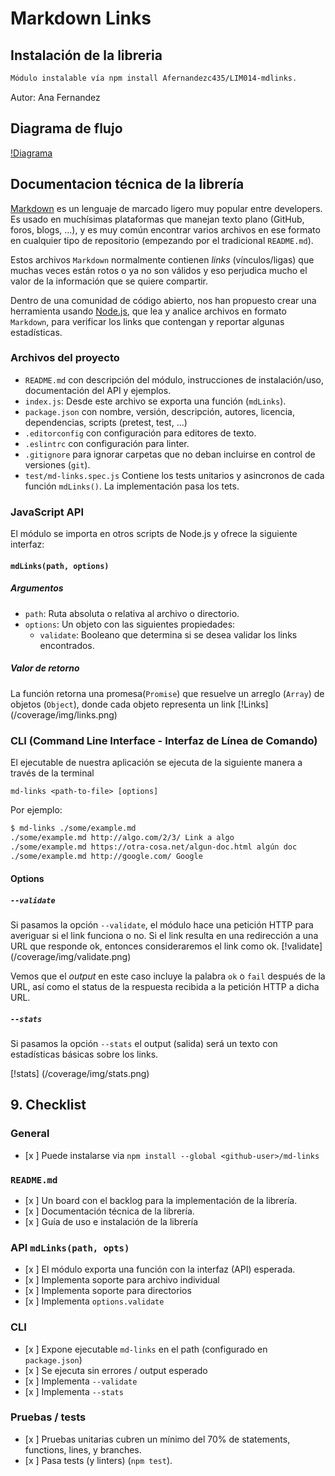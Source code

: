 # Markdown Links

## Instalación de la libreria

```sh
Módulo instalable vía npm install Afernandezc435/LIM014-mdlinks.
```

Autor: Ana Fernandez

## Diagrama de flujo

[!Diagrama](https://raw.githubusercontent.com/Afernandezc435/LIM014-mdlinks/main/img/flujograma.jpeg)

## Documentacion técnica de la librería

[Markdown](https://es.wikipedia.org/wiki/Markdown) es un lenguaje de marcado
ligero muy popular entre developers. Es usado en muchísimas plataformas que
manejan texto plano (GitHub, foros, blogs, ...), y es muy común
encontrar varios archivos en ese formato en cualquier tipo de repositorio
(empezando por el tradicional `README.md`).

Estos archivos `Markdown` normalmente contienen _links_ (vínculos/ligas) que
muchas veces están rotos o ya no son válidos y eso perjudica mucho el valor de
la información que se quiere compartir.

Dentro de una comunidad de código abierto, nos han propuesto crear una
herramienta usando [Node.js](https://nodejs.org/), que lea y analice archivos
en formato `Markdown`, para verificar los links que contengan y reportar
algunas estadísticas.

### Archivos del proyecto

- `README.md` con descripción del módulo, instrucciones de instalación/uso,
  documentación del API y ejemplos.
- `index.js`: Desde este archivo se exporta una función (`mdLinks`).
- `package.json` con nombre, versión, descripción, autores, licencia,
  dependencias, scripts (pretest, test, ...)
- `.editorconfig` con configuración para editores de texto.
- `.eslintrc` con configuración para linter.
- `.gitignore` para ignorar carpetas que no deban
  incluirse en control de versiones (`git`).
- `test/md-links.spec.js` Contiene los tests unitarios y asincronos de cada función
  `mdLinks()`. La implementación pasa los tets.

### JavaScript API

El módulo se importa en otros scripts de Node.js y ofrece la
siguiente interfaz:

#### `mdLinks(path, options)`

##### Argumentos

- `path`: Ruta absoluta o relativa al archivo o directorio.
- `options`: Un objeto con las siguientes propiedades:
  - `validate`: Booleano que determina si se desea validar los links
    encontrados.

##### Valor de retorno

La función retorna una promesa(`Promise`) que resuelve un arreglo
(`Array`) de objetos (`Object`), donde cada objeto representa un link
[!Links] (/coverage/img/links.png)

### CLI (Command Line Interface - Interfaz de Línea de Comando)

El ejecutable de nuestra aplicación se ejecuta de la siguiente
manera a través de la terminal

`md-links <path-to-file> [options]`

Por ejemplo:

```sh
$ md-links ./some/example.md
./some/example.md http://algo.com/2/3/ Link a algo
./some/example.md https://otra-cosa.net/algun-doc.html algún doc
./some/example.md http://google.com/ Google
```

#### Options

##### `--validate`

Si pasamos la opción `--validate`, el módulo hace una petición HTTP para
averiguar si el link funciona o no. Si el link resulta en una redirección a una
URL que responde ok, entonces consideraremos el link como ok.
[!validate] (/coverage/img/validate.png)

Vemos que el _output_ en este caso incluye la palabra `ok` o `fail` después de
la URL, así como el status de la respuesta recibida a la petición HTTP a dicha
URL.

##### `--stats`

Si pasamos la opción `--stats` el output (salida) será un texto con estadísticas
básicas sobre los links.

[!stats] (/coverage/img/stats.png)

## 9. Checklist

### General

- [x ] Puede instalarse via `npm install --global <github-user>/md-links`

### `README.md`

- [x ] Un board con el backlog para la implementación de la librería.
- [x ] Documentación técnica de la librería.
- [x ] Guía de uso e instalación de la librería

### API `mdLinks(path, opts)`

- [x ] El módulo exporta una función con la interfaz (API) esperada.
- [x ] Implementa soporte para archivo individual
- [x ] Implementa soporte para directorios
- [x ] Implementa `options.validate`

### CLI

- [x ] Expone ejecutable `md-links` en el path (configurado en `package.json`)
- [x ] Se ejecuta sin errores / output esperado
- [x ] Implementa `--validate`
- [x ] Implementa `--stats`

### Pruebas / tests

- [x ] Pruebas unitarias cubren un mínimo del 70% de statements, functions,
  lines, y branches.
- [x ] Pasa tests (y linters) (`npm test`).
